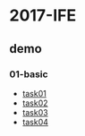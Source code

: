 # 2017-IFE
## demo
### 01-basic
* [task01](https://amynsmith.github.io/2017-IFE/001-html-structure.html)
* [task02](https://amynsmith.github.io/2017-IFE/002-css.html)
* [task03](https://amynsmith.github.io/2017-IFE/003-3cols.html)
* [task04](https://amynsmith.github.io/2017-IFE/004-aligningcorners.html)
